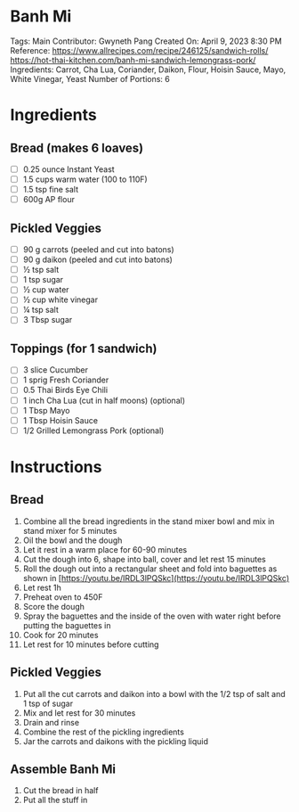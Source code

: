 # Banh Mi

Tags: Main
Contributor: Gwyneth Pang
Created On: April 9, 2023 8:30 PM
Reference: https://www.allrecipes.com/recipe/246125/sandwich-rolls/
https://hot-thai-kitchen.com/banh-mi-sandwich-lemongrass-pork/
Ingredients: Carrot, Cha Lua, Coriander, Daikon, Flour, Hoisin Sauce, Mayo, White Vinegar, Yeast
Number of Portions: 6

# Ingredients

## Bread (makes 6 loaves)

- [ ]  0.25 ounce Instant Yeast
- [ ]  1.5 cups warm water (100 to 110F)
- [ ]  1.5 tsp fine salt
- [ ]  600g AP flour

## Pickled Veggies

- [ ]  90 g carrots (peeled and cut into batons)
- [ ]  90 g daikon (peeled and cut into batons)
- [ ]  ½ tsp salt
- [ ]  1 tsp sugar
- [ ]  ½ cup water
- [ ]  ½ cup white vinegar
- [ ]  ¼ tsp salt
- [ ]  3 Tbsp sugar

## Toppings (for 1 sandwich)

- [ ]  3 slice Cucumber
- [ ]  1 sprig Fresh Coriander
- [ ]  0.5 Thai Birds Eye Chili
- [ ]  1 inch Cha Lua (cut in half moons) (optional)
- [ ]  1 Tbsp Mayo
- [ ]  1 Tbsp Hoisin Sauce
- [ ]  1/2 Grilled Lemongrass Pork (optional)

# Instructions

## Bread

1. Combine all the bread ingredients in the stand mixer bowl and mix in stand mixer for 5 minutes
2. Oil the bowl and the dough 
3. Let it rest in a warm place for 60-90 minutes
4. Cut the dough into 6, shape into ball, cover and let rest 15 minutes
5. Roll the dough out into a rectangular sheet and fold into baguettes as shown in [https://youtu.be/IRDL3lPQSkc](https://youtu.be/IRDL3lPQSkc)
6. Let rest 1h
7. Preheat oven to 450F
8. Score the dough
9. Spray the baguettes and the inside of the oven with water right before putting the baguettes in
10. Cook for 20 minutes
11. Let rest for 10 minutes before cutting

## Pickled Veggies

1. Put all the cut carrots and daikon into a bowl with the 1/2 tsp of salt and 1 tsp of sugar
2. Mix and let rest for 30 minutes
3. Drain and rinse
4. Combine the rest of the pickling ingredients
5. Jar the carrots and daikons with the pickling liquid

## Assemble Banh Mi

1. Cut the bread in half
2. Put all the stuff in